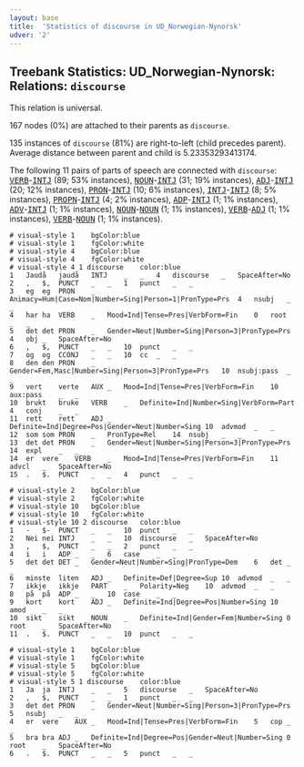 ```yaml
---
layout: base
title:  'Statistics of discourse in UD_Norwegian-Nynorsk'
udver: '2'
---
```


## Treebank Statistics: UD_Norwegian-Nynorsk: Relations: `discourse`

This relation is universal.

167 nodes (0%) are attached to their parents as `discourse`.

135 instances of `discourse` (81%) are right-to-left (child precedes parent).
Average distance between parent and child is 5.23353293413174.

The following 11 pairs of parts of speech are connected with `discourse`: <tt><a href="no_nynorsk-pos-VERB.html">VERB</a></tt>-<tt><a href="no_nynorsk-pos-INTJ.html">INTJ</a></tt> (89; 53% instances), <tt><a href="no_nynorsk-pos-NOUN.html">NOUN</a></tt>-<tt><a href="no_nynorsk-pos-INTJ.html">INTJ</a></tt> (31; 19% instances), <tt><a href="no_nynorsk-pos-ADJ.html">ADJ</a></tt>-<tt><a href="no_nynorsk-pos-INTJ.html">INTJ</a></tt> (20; 12% instances), <tt><a href="no_nynorsk-pos-PRON.html">PRON</a></tt>-<tt><a href="no_nynorsk-pos-INTJ.html">INTJ</a></tt> (10; 6% instances), <tt><a href="no_nynorsk-pos-INTJ.html">INTJ</a></tt>-<tt><a href="no_nynorsk-pos-INTJ.html">INTJ</a></tt> (8; 5% instances), <tt><a href="no_nynorsk-pos-PROPN.html">PROPN</a></tt>-<tt><a href="no_nynorsk-pos-INTJ.html">INTJ</a></tt> (4; 2% instances), <tt><a href="no_nynorsk-pos-ADP.html">ADP</a></tt>-<tt><a href="no_nynorsk-pos-INTJ.html">INTJ</a></tt> (1; 1% instances), <tt><a href="no_nynorsk-pos-ADV.html">ADV</a></tt>-<tt><a href="no_nynorsk-pos-INTJ.html">INTJ</a></tt> (1; 1% instances), <tt><a href="no_nynorsk-pos-NOUN.html">NOUN</a></tt>-<tt><a href="no_nynorsk-pos-NOUN.html">NOUN</a></tt> (1; 1% instances), <tt><a href="no_nynorsk-pos-VERB.html">VERB</a></tt>-<tt><a href="no_nynorsk-pos-ADJ.html">ADJ</a></tt> (1; 1% instances), <tt><a href="no_nynorsk-pos-VERB.html">VERB</a></tt>-<tt><a href="no_nynorsk-pos-NOUN.html">NOUN</a></tt> (1; 1% instances).


~~~ conllu
# visual-style 1	bgColor:blue
# visual-style 1	fgColor:white
# visual-style 4	bgColor:blue
# visual-style 4	fgColor:white
# visual-style 4 1 discourse	color:blue
1	Jaudå	jaudå	INTJ	_	_	4	discourse	_	SpaceAfter=No
2	,	$,	PUNCT	_	_	1	punct	_	_
3	eg	eg	PRON	_	Animacy=Hum|Case=Nom|Number=Sing|Person=1|PronType=Prs	4	nsubj	_	_
4	har	ha	VERB	_	Mood=Ind|Tense=Pres|VerbForm=Fin	0	root	_	_
5	det	det	PRON	_	Gender=Neut|Number=Sing|Person=3|PronType=Prs	4	obj	_	SpaceAfter=No
6	,	$,	PUNCT	_	_	10	punct	_	_
7	og	og	CCONJ	_	_	10	cc	_	_
8	den	den	PRON	_	Gender=Fem,Masc|Number=Sing|Person=3|PronType=Prs	10	nsubj:pass	_	_
9	vert	verte	AUX	_	Mood=Ind|Tense=Pres|VerbForm=Fin	10	aux:pass	_	_
10	brukt	bruke	VERB	_	Definite=Ind|Number=Sing|VerbForm=Part	4	conj	_	_
11	rett	rett	ADJ	_	Definite=Ind|Degree=Pos|Gender=Neut|Number=Sing	10	advmod	_	_
12	som	som	PRON	_	PronType=Rel	14	nsubj	_	_
13	det	det	PRON	_	Gender=Neut|Number=Sing|Person=3|PronType=Prs	14	expl	_	_
14	er	vere	VERB	_	Mood=Ind|Tense=Pres|VerbForm=Fin	11	advcl	_	SpaceAfter=No
15	.	$.	PUNCT	_	_	4	punct	_	_

~~~


~~~ conllu
# visual-style 2	bgColor:blue
# visual-style 2	fgColor:white
# visual-style 10	bgColor:blue
# visual-style 10	fgColor:white
# visual-style 10 2 discourse	color:blue
1	-	$-	PUNCT	_	_	10	punct	_	_
2	Nei	nei	INTJ	_	_	10	discourse	_	SpaceAfter=No
3	,	$,	PUNCT	_	_	2	punct	_	_
4	i	i	ADP	_	_	6	case	_	_
5	det	det	DET	_	Gender=Neut|Number=Sing|PronType=Dem	6	det	_	_
6	minste	liten	ADJ	_	Definite=Def|Degree=Sup	10	advmod	_	_
7	ikkje	ikkje	PART	_	Polarity=Neg	10	advmod	_	_
8	på	på	ADP	_	_	10	case	_	_
9	kort	kort	ADJ	_	Definite=Ind|Degree=Pos|Number=Sing	10	amod	_	_
10	sikt	sikt	NOUN	_	Definite=Ind|Gender=Fem|Number=Sing	0	root	_	SpaceAfter=No
11	.	$.	PUNCT	_	_	10	punct	_	_

~~~


~~~ conllu
# visual-style 1	bgColor:blue
# visual-style 1	fgColor:white
# visual-style 5	bgColor:blue
# visual-style 5	fgColor:white
# visual-style 5 1 discourse	color:blue
1	Ja	ja	INTJ	_	_	5	discourse	_	SpaceAfter=No
2	,	$,	PUNCT	_	_	1	punct	_	_
3	det	det	PRON	_	Gender=Neut|Number=Sing|Person=3|PronType=Prs	5	nsubj	_	_
4	er	vere	AUX	_	Mood=Ind|Tense=Pres|VerbForm=Fin	5	cop	_	_
5	bra	bra	ADJ	_	Definite=Ind|Degree=Pos|Gender=Neut|Number=Sing	0	root	_	SpaceAfter=No
6	.	$.	PUNCT	_	_	5	punct	_	_

~~~


